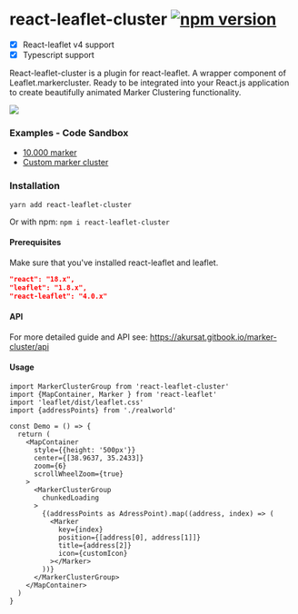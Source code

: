 # react-leaflet-cluster [![npm version](https://img.shields.io/npm/v/react-leaflet-cluster.svg)](https://www.npmjs.com/package/react-leaflet-cluster)

- [x] React-leaflet v4 support
- [x] Typescript support

React-leaflet-cluster is a plugin for react-leaflet. A wrapper component of Leaflet.markercluster. Ready to be integrated into your React.js application to create beautifully animated Marker Clustering functionality.

![](showcase.gif)

### Examples - Code Sandbox
* [10.000 marker](https://codesandbox.io/s/hidden-breeze-nrd3e?fontsize=14&hidenavigation=1&theme=dark)
* [Custom marker cluster](https://codesandbox.io/s/beautiful-pike-j2l0w?file=/src/App.tsx)

### Installation
`yarn add react-leaflet-cluster`

Or with npm:
`npm i react-leaflet-cluster`


#### Prerequisites
Make sure that you've installed react-leaflet and leaflet.
```json
"react": "18.x",
"leaflet": "1.8.x",
"react-leaflet": "4.0.x"
```

####  API
For more detailed guide and API see:
https://akursat.gitbook.io/marker-cluster/api

#### Usage

```tsx
import MarkerClusterGroup from 'react-leaflet-cluster'
import {MapContainer, Marker } from 'react-leaflet'
import 'leaflet/dist/leaflet.css'
import {addressPoints} from './realworld'

const Demo = () => {
  return (
    <MapContainer
      style={{height: '500px'}}
      center={[38.9637, 35.2433]}
      zoom={6}
      scrollWheelZoom={true}
    >
      <MarkerClusterGroup
        chunkedLoading
      >
        {(addressPoints as AdressPoint).map((address, index) => (
          <Marker
            key={index}
            position={[address[0], address[1]]}
            title={address[2]}
            icon={customIcon}
          ></Marker>
        ))}
      </MarkerClusterGroup>
    </MapContainer>
  )
}
```
